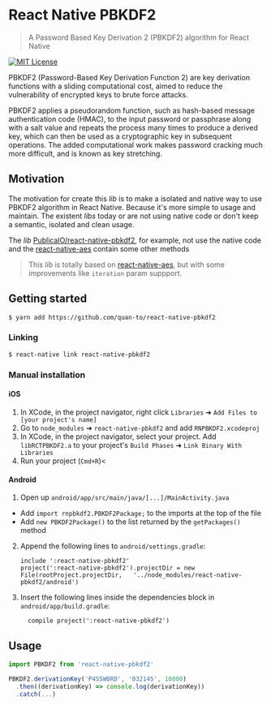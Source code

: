# React Native PBKDF2
> A Password Based Key Derivation 2 (PBKDF2) algorithm for React Native

[![MIT License](https://img.shields.io/badge/License-MIT-brightgreen.svg)](https://tldrlegal.com/license/mit-license)

PBKDF2 (Password-Based Key Derivation Function 2) are key derivation functions with a sliding computational cost, aimed to reduce the vulnerability of encrypted keys to brute force attacks.

PBKDF2 applies a pseudorandom function, such as hash-based message authentication code (HMAC), to the input password or passphrase along with a salt value and repeats the process many times to produce a derived key, which can then be used as a cryptographic key in subsequent operations. The added computational work makes password cracking much more difficult, and is known as key stretching.

## Motivation
The motivation for create this _lib_ is to make a isolated and native way to use PBKDF2 algorithm in React Native. Because it's more simple to usage and maintain. The existent _libs_ today or are not using native code or don't keep a semantic, isolated and clean usage.

The _lib_ [PublicaIO/react-native-pbkdf2](https://github.com/PublicaIO/react-native-pbkdf2), for example, not use the native code and the [react-native-aes](https://github.com/tectiv3/react-native-aes) contain some other methods

> This _lib_ is totally based on [react-native-aes](https://github.com/tectiv3/react-native-aes), but with some improvements like `iteration` param suppport.

## Getting started

`$ yarn add https://github.com/quan-to/react-native-pbkdf2`

### Linking

`$ react-native link react-native-pbkdf2`

### Manual installation


#### iOS

1. In XCode, in the project navigator, right click `Libraries` ➜ `Add Files to [your project's name]`
2. Go to `node_modules` ➜ `react-native-pbkdf2` and add `RNPBKDF2.xcodeproj`
3. In XCode, in the project navigator, select your project. Add `libRCTPBKDF2.a` to your project's `Build Phases` ➜ `Link Binary With Libraries`
4. Run your project (`Cmd+R`)<

#### Android

1. Open up `android/app/src/main/java/[...]/MainActivity.java`
  - Add `import rnpbkdf2.PBKDF2Package;` to the imports at the top of the file
  - Add `new PBKDF2Package()` to the list returned by the `getPackages()` method
2. Append the following lines to `android/settings.gradle`:
  	```
  	include ':react-native-pbkdf2'
  	project(':react-native-pbkdf2').projectDir = new File(rootProject.projectDir, 	'../node_modules/react-native-pbkdf2/android')
  	```
3. Insert the following lines inside the dependencies block in `android/app/build.gradle`:
  	```
      compile project(':react-native-pbkdf2')
  	```


## Usage
```javascript
import PBKDF2 from 'react-native-pbkdf2'

PBKDF2.derivationKey('P4S5W0RD', '032145', 10000)
  .then((derivationKey) => console.log(derivationKey))
  .catch(...)
```
